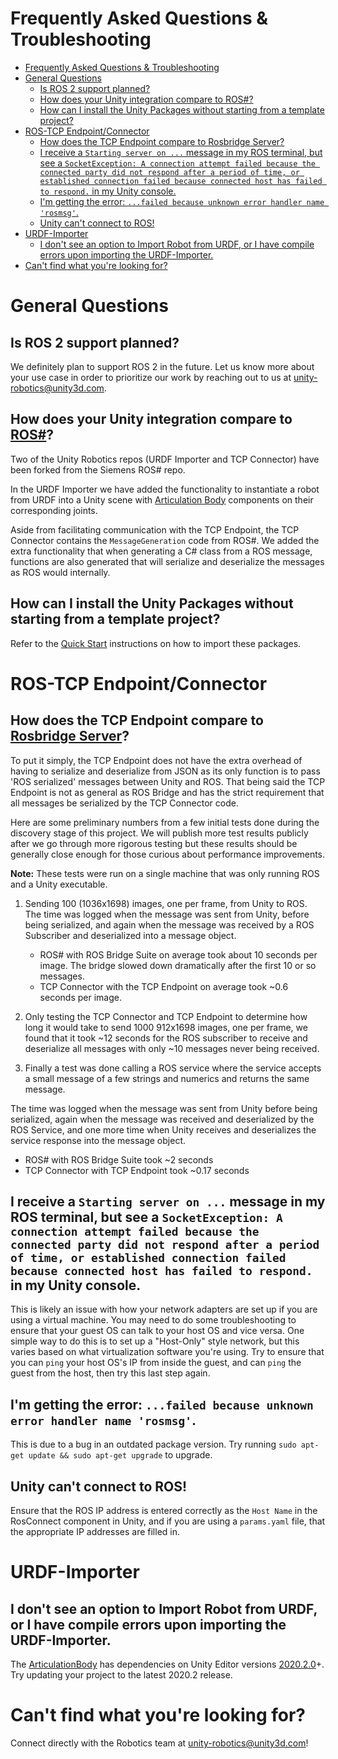 # Frequently Asked Questions & Troubleshooting

- [Frequently Asked Questions & Troubleshooting](#frequently-asked-questions--troubleshooting)
- [General Questions](#general-questions)
	- [Is ROS 2 support planned?](#is-ros-2-support-planned)
	- [How does your Unity integration compare to ROS#?](#how-does-your-unity-integration-compare-to-ros)
	- [How can I install the Unity Packages without starting from a template project?](#how-can-i-install-the-unity-packages-without-starting-from-a-template-project)
- [ROS-TCP Endpoint/Connector](#ros-tcp-endpointconnector)
	- [How does the TCP Endpoint compare to Rosbridge Server?](#how-does-the-tcp-endpoint-compare-to-rosbridge-server)
	- [I receive a `Starting server on ...` message in my ROS terminal, but see a `SocketException: A connection attempt failed because the connected party did not respond after a period of time, or established connection failed because connected host has failed to respond.` in my Unity console.](#i-receive-a-starting-server-on--message-in-my-ros-terminal-but-see-a-socketexception-a-connection-attempt-failed-because-the-connected-party-did-not-respond-after-a-period-of-time-or-established-connection-failed-because-connected-host-has-failed-to-respond-in-my-unity-console)
	- [I'm getting the error: `...failed because unknown error handler name 'rosmsg'`.](#im-getting-the-error-failed-because-unknown-error-handler-name-rosmsg)
	- [Unity can't connect to ROS!](#unity-cant-connect-to-ros)
- [URDF-Importer](#urdf-importer)
	- [I don't see an option to Import Robot from URDF, or I have compile errors upon importing the URDF-Importer.](#i-dont-see-an-option-to-import-robot-from-urdf-or-i-have-compile-errors-upon-importing-the-urdf-importer)
- [Can't find what you're looking for?](#cant-find-what-youre-looking-for)

# General Questions
Is ROS 2 support planned?
---
We definitely plan to support ROS 2 in the future. Let us know more about your use case in order to prioritize our work by reaching out to us at [unity-robotics@unity3d.com](mailto:unity-robotics@unity3d.com).

How does your Unity integration compare to [ROS#](https://github.com/siemens/ros-sharp)?
---
Two of the Unity Robotics repos (URDF Importer and TCP Connector) have been forked from the Siemens ROS# repo.

In the URDF Importer we have added the functionality to instantiate a robot from URDF into a Unity scene with [Articulation Body](https://docs.unity3d.com/2020.2/Documentation/Manual/class-ArticulationBody.html) components on their corresponding joints. 

Aside from facilitating communication with the TCP Endpoint, the TCP Connector contains the `MessageGeneration` code from ROS#. We added the extra functionality that when generating a C# class from a ROS message, functions are also generated that will serialize and deserialize the messages as ROS would internally.

How can I install the Unity Packages without starting from a template project?
---
Refer to the [Quick Start](tutorials/quick_setup.md) instructions on how to import these packages.


# ROS-TCP Endpoint/Connector

How does the TCP Endpoint compare to [Rosbridge Server](http://wiki.ros.org/rosbridge_server)?
---
To put it simply, the TCP Endpoint does not have the extra overhead of having to serialize and deserialize from JSON as its only function is to pass 'ROS serialized' messages between Unity and ROS. That being said the TCP Endpoint is not as general as ROS Bridge and has the strict requirement that all messages be serialized by the TCP Connector code.

Here are some preliminary numbers from a few initial tests done during the discovery stage of this project. We will publish more test results publicly after we go through more rigorous testing but these results should be generally close enough for those curious about performance improvements.

**Note:** These tests were run on a single machine that was only running ROS and a Unity executable.

1. Sending 100 (1036x1698) images, one per frame, from Unity to ROS. The time was logged when the message was sent from Unity, before being serialized, and again when the message was received by a ROS Subscriber and deserialized into a message object.

	- ROS# with ROS Bridge Suite on average took about 10 seconds per image. The bridge slowed down dramatically after the first 10 or so messages.
	- TCP Connector with the TCP Endpoint on average took ~0.6 seconds per image.

2. Only testing the TCP Connector and TCP Endpoint to determine how long it would take to send 1000  912x1698 images, one per frame, we found that it took ~12 seconds for the ROS subscriber to receive and deserialize all messages with only ~10 messages never being received.

3. Finally a test was done calling a ROS service where the service accepts a small message of a few strings and numerics and returns the same message.

The time was logged when the message was sent from Unity before being serialized, again when the message was received and deserialized by the ROS Service, and one more time when Unity receives and deserializes the service response into the message object.

- ROS# with ROS Bridge Suite took ~2 seconds
- TCP Connector with TCP Endpoint took ~0.17 seconds

I receive a `Starting server on ...` message in my ROS terminal, but see a `SocketException: A connection attempt failed because the connected party did not respond after a period of time, or established connection failed because connected host has failed to respond.` in my Unity console.
---
This is likely an issue with how your network adapters are set up if you are using a virtual machine. You may need to do some troubleshooting to ensure that your guest OS can talk to your host OS and vice versa. One simple way to do this is to set up a "Host-Only" style network, but this varies based on what virtualization software you're using. Try to ensure that you can `ping` your host OS's IP from inside the guest, and can `ping` the guest from the host, then try this last step again. 

I'm getting the error: `...failed because unknown error handler name 'rosmsg'`.
---
This is due to a bug in an outdated package version. Try running `sudo apt-get update && sudo apt-get upgrade` to upgrade.

Unity can't connect to ROS!
---
Ensure that the ROS IP address is entered correctly as the `Host Name` in the RosConnect component in Unity, and if you are using a `params.yaml` file, that the appropriate IP addresses are filled in.

# URDF-Importer

I don't see an option to Import Robot from URDF, or I have compile errors upon importing the URDF-Importer.
---
The [ArticulationBody](https://docs.unity3d.com/2020.2/Documentation/Manual/class-ArticulationBody.html) has dependencies on Unity Editor versions [2020.2.0](https://unity3d.com/unity/whats-new/2020.2.0)+. Try updating your project to the latest 2020.2 release.

# Can't find what you're looking for?
Connect directly with the Robotics team at [unity-robotics@unity3d.com](mailto:unity-robotics@unity3d.com)!